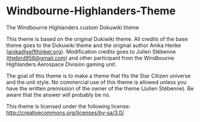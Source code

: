 Windbourne-Highlanders-Theme
============================

The Windbourne Highlanders custom Dokuwiki theme

This theme is based on the original Dukiwiki theme. All credits of the base theme goes to the Dokuwiki theme and the original author Anika Henke (anika@selfthinker.org). Modification credits goes to Julien Stébenne (thebird956@gmail.com) and other participant from the Windbourne Highlanders Aerospace Division gaming unit.

The goal of this theme is to make a theme that fits the Star Citizen universe and the unit style. No commercial use of this theme is allowed unless you have the written premission of the owner of the theme (Julien Stébenne). Be aware that the answer will probably be no.

This theme is licensed under the following license: http://creativecommons.org/licenses/by-sa/3.0/
